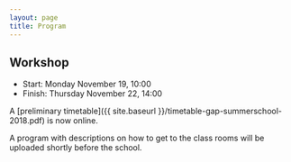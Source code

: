 ```yaml
---
layout: page
title: Program
---
```



## Workshop
- Start: Monday November 19, 10:00
- Finish: Thursday November 22, 14:00

A
[preliminary timetable]({{ site.baseurl }}/timetable-gap-summerschool-2018.pdf)
is now online.

A program with descriptions on how to get to the class rooms will be uploaded shortly before the school.

<!--
FIXME: also list session by thomas
FIXME: Workshop dinner
The focus of the workshop will be on presenting research and development related to GAP. __Please submit proposals__ (e.g., topics you want to see covered, or title of a talk you could give) to the organisers (<gapdays2017-fall@gapdays.de>).
-->
